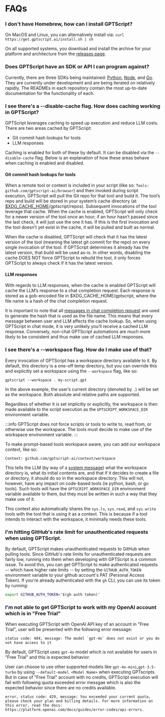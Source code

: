 # FAQs

### I don't have Homebrew, how can I install GPTScript?

On MacOS and Linux, you can alternatively install via: `curl https://get.gptscript.ai/install.sh | sh`

On all supported systems, you download and install the archive for your platform and architecture from the [releases page](https://github.com/gptscript-ai/gptscript/releases).


### Does GPTScript have an SDK or API I can program against?

Currently, there are three SDKs being maintained: [Python](https://github.com/gptscript-ai/py-gptscript), [Node](https://github.com/gptscript-ai/node-gptscript), and [Go](https://github.com/gptscript-ai/go-gptscript). They are currently under development and are being iterated on relatively rapidly. The READMEs in each repository contain the most up-to-date documentation for the functionality of each.

### I see there's a --disable-cache flag. How does caching working in GPTScript?

GPTScript leverages caching to speed up execution and reduce LLM costs. There are two areas cached by GPTScript:
- Git commit hash lookups for tools
- LLM responses

Caching is enabled for both of these by default. It can be disabled via the `--disable-cache` flag. Below is an explanation of how these areas behave when caching is enabled and disabled.

#### Git commit hash lookups for tools

When a remote tool or context is included in your script (like so: `Tools: github.com/gptscript-ai/browser`) and then invoked during script execution, GPTScript will pull the Git repo for that tool and build it. The tool’s repo and build will be stored in your system’s cache directory (at [$XDG_CACHE_HOME](https://pkg.go.dev/os#UserCacheDir)/gptscript/repos). Subsequent invocations of the tool leverage that cache. When the cache is enabled, GPTScript will only check for a newer version of the tool once an hour; if an hour hasn’t passed since the last check, it will just use the one it has. If this is the first invocation and the tool doesn’t yet exist in the cache, it will be pulled and built as normal.

When the cache is disabled, GPTScript will check that it has the latest version of the tool (meaning the latest git commit for the repo) on every single invocation of the tool. If GPTScript determines it already has the latest version, that build will be used as-is. In other words, disabling the cache DOES NOT force GPTScript to rebuild the tool, it only forces GPTScript to always check if it has the latest version.

#### LLM responses

With regards to LLM responses, when the cache is enabled GPTScript will cache the LLM’s response to a chat completion request. Each response is stored as a gob-encoded file in $XDG_CACHE_HOME/gptscript, where the file name is a hash of the chat completion request.

It is important to note that all [messages in chat completion request](https://platform.openai.com/docs/api-reference/chat/create#chat-create-messages) are used to generate the hash that is used as the file name. This means that every message between user and LLM affects the cache lookup. So, when using GPTScript in chat mode, it is very unlikely you’ll receive a cached LLM response. Conversely, non-chat GPTScript automations are much more likely to be consistent and thus make use of cached LLM responses.

### I see there's a --workspace flag. How do I make use of that?

Every invocation of GPTScript has a workspace directory available to it. By default, this directory is a one-off temp directory, but you can override this and explicitly set a workspace using the `--workspace` flag, like so:
```
gptscript --workspace . my-script.gpt
```
In the above example, the user’s current directory (denoted by `.`) will be set as the workspace. Both absolute and relative paths are supported.

Regardless of whether it is set implicitly or explicitly, the workspace is then made available to the script execution as the `GPTSCRIPT_WORKSPACE_DIR` environment variable.

:::info
GPTScript does not force scripts or tools to write to, read from, or otherwise use the workspace. The tools must decide to make use of the workspace environment variable.
:::

To make prompt-based tools workspace aware, you can add our workspace context, like so:
```
Context: github.com/gptscript-ai/context/workspace
```
This tells the LLM (by way of a [system message](https://platform.openai.com/docs/guides/text-generation/chat-completions-api)) what the workspace directory is, what its initial contents are, and that if it decides to create a file or directory, it should do so in the workspace directory. This will not, however, have any impact on code-based tools (ie python, bash, or go tools). Such tools will have the `GPTSCRIPT_WORKSPACE_DIR` environment variable available to them, but they must be written in such a way that they make use of it.

This context also automatically shares the `sys.ls`, `sys.read`, and `sys.write` tools with the tool that is using it as a context. This is because if a tool intends to interact with the workspace, it minimally needs these tools.

### I'm hitting GitHub's rate limit for unauthenticated requests when using GPTScript.

By default, GPTScript makes unauthenticated requests to GitHub when pulling tools. Since GitHub's rate limits for unauthenticated requests are fairly low, running into them when developing with GPTScript is a common issue. To avoid this, you can get GPTScript to make authenticated requests -- which have higher rate limits -- by setting the `GITHUB_AUTH_TOKEN` environment variable to your github account's PAT (Personal Access Token).
If you're already authenticated with the `gh` CLI, you can use its token by running:

```bash
export GITHUB_AUTH_TOKEN="$(gh auth token)"
```

### I'm not able to get GPTScript to work with my OpenAI account which is in "Free Trial" 

When executing GPTScript with OpenAI API key of an account in "Free Trial", user will be presented with the following error message: 
```
status code: 404, message: The model `gpt-4o` does not exist or you do not have access to it
``` 
By default, GPTScript uses `gpt-4o` model which is not available for users in "Free Trial" and this is expected behavior.

User can choose to use other supported models like `gpt-4o-mini`,`gpt-3.5-turbo` by using `--default-model <Model Name>` when executing GPTscripts. But in case of "Free Trial" account with no credits, GPTScript execution will fail with following quota exceeded error messgae which is also the expected behavior since there are no credits available.
```
error, status code: 429, message: You exceeded your current quota, please check your plan and billing details. For more information on this error, read the docs: https://platform.openai.com/docs/guides/error-codes/api-errors.
```

